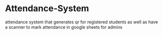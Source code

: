 # Attendance-System
attendance system that generates qr for registered students as well as have a scanner to mark attendance in google sheets for admins
